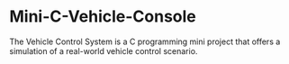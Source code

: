 # Mini-C-Vehicle-Console
The Vehicle Control System is a C programming mini project that offers a simulation of a real-world vehicle control scenario.
